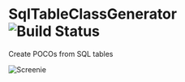 # SqlTableClassGenerator ![Build Status](https://ci.appveyor.com/api/projects/status/github/dgw2jr/SQLTableClassGenerator?svg=true)
Create POCOs from SQL tables

![Screenie](https://cloud.githubusercontent.com/assets/7028215/20275554/a251375c-aa5e-11e6-98f5-f9f71753f310.PNG)

